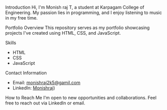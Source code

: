 
Introduction
Hi, I'm Monish raj T, a student at Karpagam College of Engineering. My passion lies in programming, and I enjoy listening to music in my free time.

Portfolio Overview
This repository serves as my portfolio showcasing projects I've created using HTML, CSS, and JavaScript.

Skills
- HTML
- CSS
- JavaScript

Contact Information
- Email: monishraj2k5@gamil.com
- LinkedIn: [Monishraj](https://www.linkedin.com/in/monish-raj-t/))

How to Reach Me
I'm open to new opportunities and collaborations. Feel free to reach out via LinkedIn or email.
